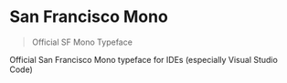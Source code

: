 # San Francisco Mono

> Official SF Mono Typeface 

Official San Francisco Mono typeface for IDEs (especially Visual Studio Code)
